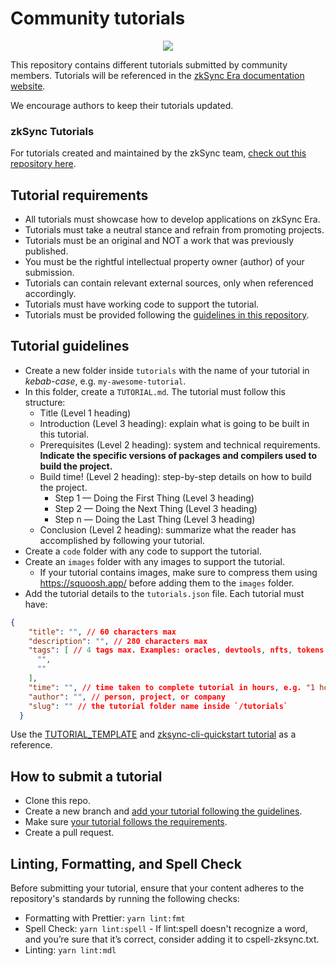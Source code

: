 # Community tutorials
<div align="center">

![](./community-tutorials.png)

</div>

This repository contains different tutorials submitted by community members. Tutorials will be referenced in the [zkSync Era documentation website](https://era.zksync.io/docs/).

We encourage authors to keep their tutorials updated. 

### zkSync Tutorials 

For tutorials created and maintained by the zkSync team, [check out this repository here](https://github.com/matter-labs/tutorials).

## Tutorial requirements

- All tutorials must showcase how to develop applications on zkSync Era.
- Tutorials must take a neutral stance and refrain from promoting projects.
- Tutorials must be an original and NOT a work that was previously published.
- You must be the rightful intellectual property owner (author) of your submission.
- Tutorials can contain relevant external sources, only when referenced accordingly.
- Tutorials must have working code to support the tutorial.
- Tutorials must be provided following the [guidelines in this repository](#tutorial-guidelines).

## Tutorial guidelines

- Create a new folder inside `tutorials` with the name of your tutorial in *kebab-case*, e.g. `my-awesome-tutorial`.
- In this folder, create a `TUTORIAL.md`. The tutorial must follow this structure:
  - Title (Level 1 heading)
  - Introduction (Level 3 heading): explain what is going to be built in this tutorial.
  - Prerequisites (Level 2 heading): system and technical requirements. **Indicate the specific versions of packages and compilers used to build the project.**
  - Build time! (Level 2 heading): step-by-step details on how to build the project.
    - Step 1 — Doing the First Thing (Level 3 heading)
    - Step 2 — Doing the Next Thing (Level 3 heading)
    - Step n — Doing the Last Thing (Level 3 heading)
  - Conclusion (Level 2 heading): summarize what the reader has accomplished by following your tutorial.
- Create a `code` folder with any code to support the tutorial.
- Create an `images` folder with any images to support the tutorial.
  - If your tutorial contains images, make sure to compress them using https://squoosh.app/ before adding them to the `images` folder.
- Add the tutorial details to the `tutorials.json` file. Each tutorial must have:

```json
{
    "title": "", // 60 characters max
    "description": "", // 280 characters max
    "tags": [ // 4 tags max. Examples: oracles, devtools, nfts, tokens, indexers,
      "",
      ""
    ],
    "time": "", // time taken to complete tutorial in hours, e.g. "1 hour", "2 to 4 hours"
    "author": "", // person, project, or company
    "slug": "" // the tutorial folder name inside `/tutorials`
  }
```
  
Use the [TUTORIAL_TEMPLATE](./tutorials/TUTORIAL_TEMPLATE.md) and [zksync-cli-quickstart tutorial](./tutorials/zksync-cli-quickstart/) as a reference.

## How to submit a tutorial

- Clone this repo.
- Create a new branch and [add your tutorial following the guidelines](#tutorial-guidelines).
- Make sure [your tutorial follows the requirements](#tutorial-requirements).
- Create a pull request.

## Linting, Formatting, and Spell Check

Before submitting your tutorial, ensure that your content adheres to the repository's standards by running the following checks:

- Formatting with Prettier: `yarn lint:fmt`
- Spell Check: `yarn lint:spell` - If lint:spell doesn't recognize a word, and you’re sure that it’s correct, consider adding it to cspell-zksync.txt.
- Linting: `yarn lint:mdl`  
